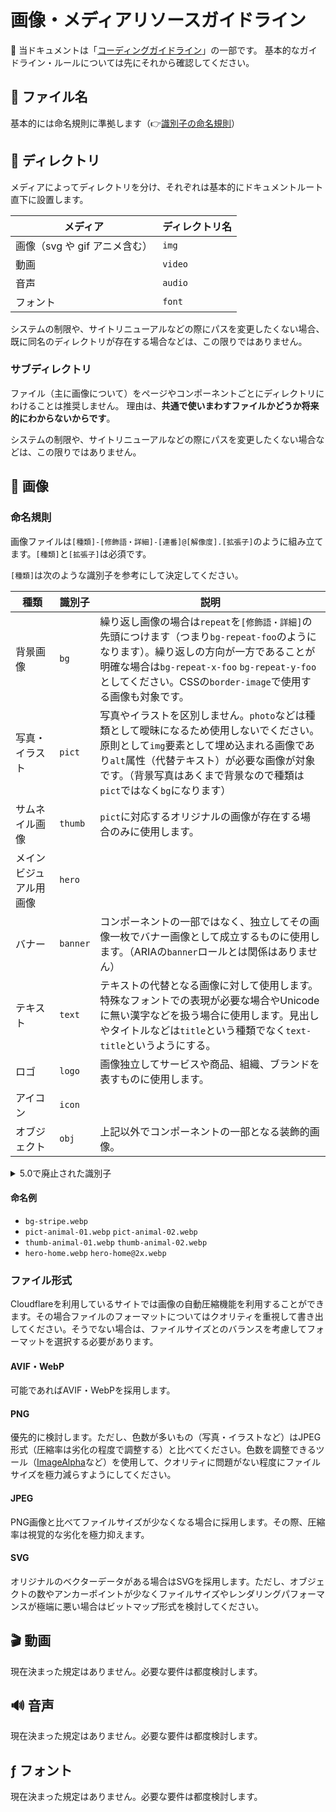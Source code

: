 # 画像・メディアリソースガイドライン

🔰 当ドキュメントは「[コーディングガイドライン](./index.md)」の一部です。
基本的なガイドライン・ルールについては先にそれから確認してください。

## 📄 ファイル名

基本的には命名規則に準拠します（👉[識別子の命名規則](./naming.md)）

## 📂 ディレクトリ

メディアによってディレクトリを分け、それぞれは基本的にドキュメントルート直下に設置します。

| メディア                      | ディレクトリ名 |
| ----------------------------- | -------------- |
| 画像（svg や gif アニメ含む） | `img`          |
| 動画                          | `video`        |
| 音声                          | `audio`        |
| フォント                      | `font`         |

システムの制限や、サイトリニューアルなどの際にパスを変更したくない場合、既に同名のディレクトリが存在する場合などは、この限りではありません。

### サブディレクトリ

ファイル（主に画像について）をページやコンポーネントごとにディレクトリにわけることは推奨しません。
理由は、**共通で使いまわすファイルかどうか将来的にわからないからです**。

システムの制限や、サイトリニューアルなどの際にパスを変更したくない場合などは、この限りではありません。

## 🎨 画像

### 命名規則

画像ファイルは`[種類]-[修飾語・詳細]-[連番]@[解像度].[拡張子]`のように組み立てます。`[種類]`と`[拡張子]`は必須です。

`[種類]`は次のような識別子を参考にして決定してください。

| 種類                   | 識別子   | 説明                                                                                                                                                                                                                                                        |
| ---------------------- | -------- | ----------------------------------------------------------------------------------------------------------------------------------------------------------------------------------------------------------------------------------------------------------- |
| 背景画像               | `bg`     | 繰り返し画像の場合は`repeat`を`[修飾語・詳細]`の先頭につけます（つまり`bg-repeat-foo`のようになります）。繰り返しの方向が一方であることが明確な場合は`bg-repeat-x-foo` `bg-repeat-y-foo`としてください。CSSの`border-image`で使用する画像も対象です。       |
| 写真・イラスト         | `pict`   | 写真やイラストを区別しません。`photo`などは種類として曖昧になるため使用しないでください。原則として`img`要素として埋め込まれる画像であり`alt`属性（代替テキスト）が必要な画像が対象です。（背景写真はあくまで背景なので種類は`pict`ではなく`bg`になります） |
| サムネイル画像         | `thumb`  | `pict`に対応するオリジナルの画像が存在する場合のみに使用します。                                                                                                                                                                                            |
| メインビジュアル用画像 | `hero`   |
| バナー                 | `banner` | コンポーネントの一部ではなく、独立してその画像一枚でバナー画像として成立するものに使用します。（ARIAの`banner`ロールとは関係はありません）                                                                                                                  |
| テキスト               | `text`   | テキストの代替となる画像に対して使用します。特殊なフォントでの表現が必要な場合やUnicodeに無い漢字などを扱う場合に使用します。見出しやタイトルなどは`title`という種類でなく`text-title`というようにする。                                                    |
| ロゴ                   | `logo`   | 画像独立してサービスや商品、組織、ブランドを表すものに使用します。                                                                                                                                                                                          |
| アイコン               | `icon`   |
| オブジェクト           | `obj`    | 上記以外でコンポーネントの一部となる装飾的画像。                                                                                                                                                                                                            |

<details>
<summary>5.0で廃止された識別子</summary>

- `btn`: ボタン画像に使用していましたが、状況によって`bg`、`icon`、`obj`を併用することで代替可能です。
- `label`: ラベル関連に使用していましたが、`text`を使用してください。

</details>

#### 命名例

- `bg-stripe.webp`
- `pict-animal-01.webp` `pict-animal-02.webp`
- `thumb-animal-01.webp` `thumb-animal-02.webp`
- `hero-home.webp` `hero-home@2x.webp`

### ファイル形式

Cloudflareを利用しているサイトでは画像の自動圧縮機能を利用することができます。その場合ファイルのフォーマットについてはクオリティを重視して書き出してください。そうでない場合は、ファイルサイズとのバランスを考慮してフォーマットを選択する必要があります。

#### AVIF・WebP

可能であればAVIF・WebPを採用します。

#### PNG

優先的に検討します。ただし、色数が多いもの（写真・イラストなど）はJPEG形式（圧縮率は劣化の程度で調整する）と比べてください。色数を調整できるツール（[ImageAlpha](https://pngmini.com/)など）を使用して、クオリティに問題がない程度にファイルサイズを極力減らすようにしてください。

#### JPEG

PNG画像と比べてファイルサイズが少なくなる場合に採用します。その際、圧縮率は視覚的な劣化を極力抑えます。

#### SVG

オリジナルのベクターデータがある場合はSVGを採用します。ただし、オブジェクトの数やアンカーポイントが少なくファイルサイズやレンダリングパフォーマンスが極端に悪い場合はビットマップ形式を検討してください。

## 🎬 動画

現在決まった規定はありません。必要な要件は都度検討します。

## 🔊 音声

現在決まった規定はありません。必要な要件は都度検討します。

## ƒ フォント

現在決まった規定はありません。必要な要件は都度検討します。

